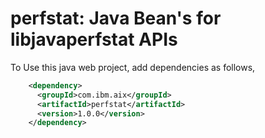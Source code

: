 # perfstat: Java Bean's for libjavaperfstat APIs 

To Use this java web project, add dependencies as follows,

```xml
    <dependency>
      <groupId>com.ibm.aix</groupId>
      <artifactId>perfstat</artifactId>
      <version>1.0.0</version>
    </dependency>
```
